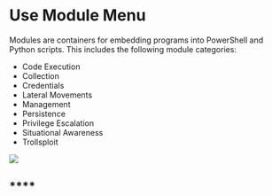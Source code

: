 # Use Module Menu

Modules are containers for embedding programs into PowerShell and Python scripts. This includes the following module categories:

* Code Execution
* Collection
* Credentials
* Lateral Movements
* Management
* Persistence
* Privilege Escalation
* Situational Awareness
* Trollsploit

![](https/user-images.githubusercontent.com/2030220100280026-611fdd00-2f1c-11eb-8a9f-52df3540e112.jpg)

## ****
